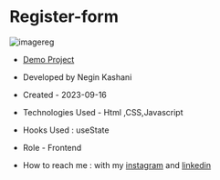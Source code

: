 # Register-form
![imagereg](https://github.com/NeginKashani/Register-form/assets/109550062/bb6c390a-ee17-4dc8-850b-380c286e478c)


- [Demo Project](https://neginkashani.github.io/Register-form/)

- Developed by Negin Kashani

- Created - 2023-09-16

- Technologies Used - Html ,CSS,Javascript 

- Hooks Used : useState 

- Role - Frontend

- How to reach me : with my [instagram](https://instagram.com/negin_kashweb?igshid=NTc4MTIwNjQ2YQ==
) and [linkedin](https://www.linkedin.com/in/negin-kashani-567840b8)

